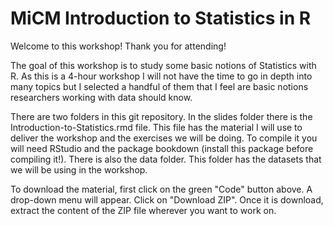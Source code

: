 # MiCM Introduction to Statistics in R

Welcome to this workshop! Thank you for attending! 

The goal of this workshop is to study some basic notions of Statistics with R. As this is a 4-hour workshop I will not have the time to go in depth into many topics but I selected a handful of them that I feel are basic notions researchers working with data should know. 

There are two folders in this git repository. In the slides folder there is the Introduction-to-Statistics.rmd file. This file has the material I will use to deliver the workshop and the exercises we will be doing. To compile it you will need RStudio and the package bookdown (install this package before compiling it!). There is also the data folder. This folder has the datasets that we will be using in the workshop.

To download the material, first click on the green "Code" button above. A drop-down menu will appear. Click on "Download ZIP". Once it is download, extract the content of the ZIP file wherever you want to work on.
